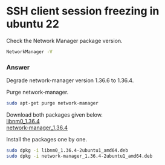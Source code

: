 # SSH client session freezing in ubuntu 22 

Check the Network Manager package version.
```bash
NetworkManager -V
```

### Answer
Degrade network-manager version 1.36.6 to 1.36.4.

Purge network-manager.     
```bash
sudo apt-get purge network-manager
```

Download both packages given below.  
[libnm0_1.36.4](http://archive.ubuntu.com/ubuntu/pool/main/n/network-manager/libnm0_1.36.4-2ubuntu1_amd64.deb)  
[network-manager_1.36.4](http://kr.archive.ubuntu.com/ubuntu/pool/main/n/network-manager/network-manager_1.36.4-2ubuntu1_amd64.deb)

Install the packages one by one.
```bash
sudo dpkg -i libnm0_1.36.4-2ubuntu1_amd64.deb
sudo dpkg -i network-manager_1.36.4-2ubuntu1_amd64.deb
```
